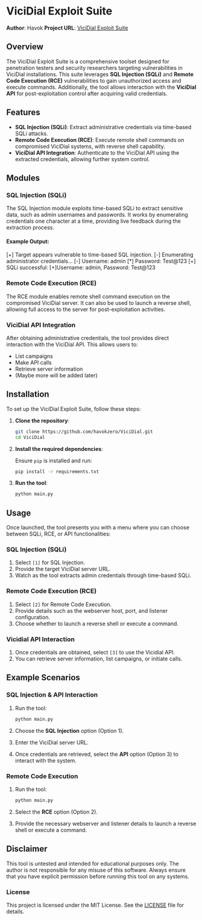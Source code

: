 # ViciDial Exploit Suite

**Author**: Havok
**Project URL**: [ViciDial Exploit Suite](https://github.com/havokzero/ViciDial)

## Overview

The ViciDial Exploit Suite is a comprehensive toolset designed for penetration testers and security researchers targeting vulnerabilities in ViciDial installations. This suite leverages **SQL Injection (SQLi)** and **Remote Code Execution (RCE)** vulnerabilities to gain unauthorized access and execute commands. Additionally, the tool allows interaction with the **ViciDial API** for post-exploitation control after acquiring valid credentials.

## Features

- **SQL Injection (SQLi)**: Extract administrative credentials via time-based SQLi attacks.
- **Remote Code Execution (RCE)**: Execute remote shell commands on compromised ViciDial systems, with reverse shell capability.
- **ViciDial API Integration**: Authenticate to the ViciDial API using the extracted credentials, allowing further system control.

## Modules

### SQL Injection (SQLi)

The SQL Injection module exploits time-based SQLi to extract sensitive data, such as admin usernames and passwords. It works by enumerating credentials one character at a time, providing live feedback during the extraction process.

#### Example Output:
[+] Target appears vulnerable to time-based SQL injection. 
[-] Enumerating administrator credentials... 
[-] Username: admin 
[*] Password: Test@123 
[+] SQLi successful: 
[+]Username: admin, Password: Test@123


### Remote Code Execution (RCE)

The RCE module enables remote shell command execution on the compromised ViciDial server. It can also be used to launch a reverse shell, allowing full access to the server for post-exploitation activities. 

### ViciDial API Integration

After obtaining administrative credentials, the tool provides direct interaction with the ViciDial API. This allows users to:
- List campaigns
- Make API calls
- Retrieve server information
- (Maybe more will be added later)

## Installation

To set up the ViciDial Exploit Suite, follow these steps:

1. **Clone the repository**:

    ```bash
    git clone https://github.com/havokzero/ViciDial.git
    cd ViciDial
    ```

2. **Install the required dependencies**:

    Ensure `pip` is installed and run:

    ```bash
    pip install -r requirements.txt
    ```

3. **Run the tool**:

    ```bash
    python main.py
    ```

## Usage

Once launched, the tool presents you with a menu where you can choose between SQLi, RCE, or API functionalities:

### SQL Injection (SQLi)

1. Select `[1]` for SQL Injection.
2. Provide the target ViciDial server URL.
3. Watch as the tool extracts admin credentials through time-based SQLi.

### Remote Code Execution (RCE)

1. Select `[2]` for Remote Code Execution.
2. Provide details such as the webserver host, port, and listener configuration.
3. Choose whether to launch a reverse shell or execute a command.

### Vicidial API Interaction

1. Once credentials are obtained, select `[3]` to use the Vicidial API.
2. You can retrieve server information, list campaigns, or initiate calls.

## Example Scenarios

### SQL Injection & API Interaction

1. Run the tool:

    ```bash
    python main.py
    ```

2. Choose the **SQL Injection** option (Option 1).
3. Enter the ViciDial server URL.
4. Once credentials are retrieved, select the **API** option (Option 3) to interact with the system.

### Remote Code Execution

1. Run the tool:

    ```bash
    python main.py
    ```

2. Select the **RCE** option (Option 2).
3. Provide the necessary webserver and listener details to launch a reverse shell or execute a command.

## Disclaimer

This tool is untested and intended for educational purposes only. The author is not responsible for any misuse of this software. Always ensure that you have explicit permission before running this tool on any systems.


### License

This project is licensed under the MIT License. See the [LICENSE](LICENSE) file for details.
